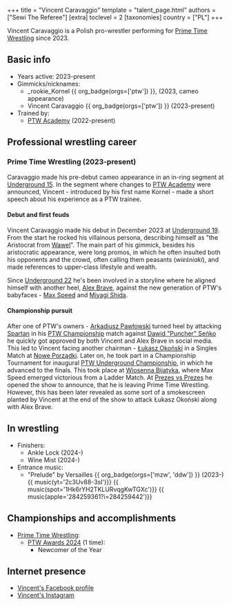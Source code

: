 +++
title = "Vincent Caravaggio"
template = "talent_page.html"
authors = ["Sewi The Referee"]
[extra]
toclevel = 2
[taxonomies]
country = ["PL"]
+++

Vincent Caravaggio is a Polish pro-wrestler performing for [Prime Time Wrestling](@/o/ptw.md) since 2023.

## Basic info

* Years active: 2023-present
* Gimmicks/nicknames:
  - _rookie_Kornel  {{ org_badge(orgs=['ptw']) }}, (2023, cameo appearance)
  - Vincent Caravaggio {{ org_badge(orgs=['ptw']) }} (2023-present)
* Trained by:
  - [PTW Academy](@/o/ptw-academy.md) (2022-present)

## Professional wrestling career

### Prime Time Wrestling (2023-present)

Caravaggio made his pre-debut cameo appearance in an in-ring segment at [Underground 15](content/e/ptw/2023-05-28-ptw-underground-15.md). In the segment where changes to [PTW Academy](@/o/ptw-academy.md) were announced, Vincent - introduced by his first name Kornel - made a short speech about his experience as a PTW trainee.

#### Debut and first feuds

Vincent Caravaggio made his debut in December 2023 at [Underground 19](@/e/ptw/2023-12-09-ptw-underground-19.md). From the start he rocked his villainous persona, describing himself as "the Aristocrat from [Wawel][wiki-wawel]". The main part of his gimmick, besides his aristocratic appearance, were long promos, in which he often insulted both his opponents and the crowd, often calling them peasants (_wieśniaki_), and made references to upper-class lifestyle and wealth.

Since [Underground 22](@/e/ptw/2024-08-25-ptw-underground-22.md) he's been involved in a storyline where he aligned himself with another heel, [Alex Brave](@/w/alex-brave.md), against the new generation of PTW's babyfaces - [Max Speed](@/w/max-speed.md) and [Miyagi Shida](@/w/miyagi-shida.md).

#### Championship pursuit

After one of PTW's owners - [Arkadiusz Pawłowski](@/w/pan-pawlowski.md) turned heel by attacking [Spartan](@/w/spartan.md) in his [PTW Championship](@/c/ptw-championship.md) match against [Dawid "Puncher" Seńko](@/w/puncher.md) he quickly got approved by both Vincent and Alex Brave in social media. This led to Vincent facing another chairman - [Łukasz Okoński](@/w/lukasz-okonski.md) in a Singles Match at [Nowe Porządki](@/e/ptw/2025-01-11-ptw-nowe-porzadki.md). Later on, he took part in a Championship Tournament for inaugural [PTW Underground Championship](@/c/ptw-underground-championship.md), in which he advanced to the finals. This took place at [Wiosenna Bijatyka](@/e/ptw/2025-03-15-ptw-wiosenna-bijatyka.md), where Max Speed emerged victorious from a Ladder Match. At [Prezes vs Prezes](@/e/ptw/2025-04-12-ptw-prezes-vs-prezes.md) he opened the show to announce, that he is leaving Prime Time Wrestling. However, this has been later revealed as some sort of a smokescreen planted by Vincent at the end of the show to attack Łukasz Okoński along with Alex Brave. 

## In wrestling

* Finishers:
  - Ankle Lock (2024-)
  - Wine Mist (2024-)
* Entrance music:
  - "Prelude" by Versailles
    {{ org_badge(orgs=['mzw', 'ddw']) }} (2023-) <br>
    {{ music(yt='2c3Uv88-3sI')}}
    {{ music(spot='1Hk6rYH2TKLURvqgKwTGXc')}}
    {{ music(apple='284259361?i=284259442')}}

## Championships and accomplishments

* [Prime Time Wrestling](@/o/ptw.md):
  - [PTW Awards 2024](@/a/ptw-awards-2024.md) (1 time):
    * Newcomer of the Year

## Internet presence

* [Vincent's Facebook profile](https://www.facebook.com/vincent.caravaggio)
* [Vincent's Instagram](https://www.instagram.com/vincentcaravaggio/)

[wiki-wawel]: https://en.wikipedia.org/wiki/Wawel_Castle
